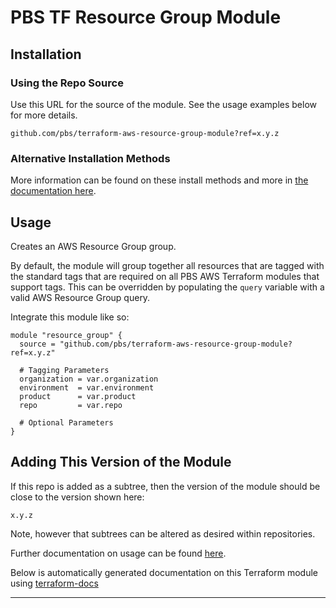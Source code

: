 # PBS TF Resource Group Module

## Installation

### Using the Repo Source

Use this URL for the source of the module. See the usage examples below for more details.

```hcl
github.com/pbs/terraform-aws-resource-group-module?ref=x.y.z
```

### Alternative Installation Methods

More information can be found on these install methods and more in [the documentation here](./docs/general/install).

## Usage

Creates an AWS Resource Group group.

By default, the module will group together all resources that are tagged with the standard tags that are required on all PBS AWS Terraform modules that support tags. This can be overridden by populating the `query` variable with a valid AWS Resource Group query.

Integrate this module like so:

```hcl
module "resource_group" {
  source = "github.com/pbs/terraform-aws-resource-group-module?ref=x.y.z"

  # Tagging Parameters
  organization = var.organization
  environment  = var.environment
  product      = var.product
  repo         = var.repo

  # Optional Parameters
}
```

## Adding This Version of the Module

If this repo is added as a subtree, then the version of the module should be close to the version shown here:

`x.y.z`

Note, however that subtrees can be altered as desired within repositories.

Further documentation on usage can be found [here](./docs).

Below is automatically generated documentation on this Terraform module using [terraform-docs][terraform-docs]

---

[terraform-docs]: https://github.com/terraform-docs/terraform-docs
